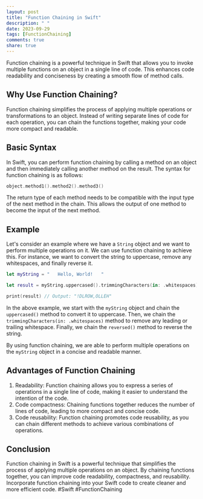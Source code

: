 ```yaml
---
layout: post
title: "Function Chaining in Swift"
description: " "
date: 2023-09-29
tags: [FunctionChaining]
comments: true
share: true
---
```


Function chaining is a powerful technique in Swift that allows you to invoke multiple functions on an object in a single line of code. This enhances code readability and conciseness by creating a smooth flow of method calls.

## Why Use Function Chaining?

Function chaining simplifies the process of applying multiple operations or transformations to an object. Instead of writing separate lines of code for each operation, you can chain the functions together, making your code more compact and readable.

## Basic Syntax

In Swift, you can perform function chaining by calling a method on an object and then immediately calling another method on the result. The syntax for function chaining is as follows:

```swift
object.method1().method2().method3()
```

The return type of each method needs to be compatible with the input type of the next method in the chain. This allows the output of one method to become the input of the next method.

## Example

Let's consider an example where we have a `String` object and we want to perform multiple operations on it. We can use function chaining to achieve this. For instance, we want to convert the string to uppercase, remove any whitespaces, and finally reverse it.

```swift
let myString = "   Hello, World!   "

let result = myString.uppercased().trimmingCharacters(in: .whitespaces).reversed()

print(result) // Output: "!DLROW,OLLEH"
```

In the above example, we start with the `myString` object and chain the `uppercased()` method to convert it to uppercase. Then, we chain the `trimmingCharacters(in: .whitespaces)` method to remove any leading or trailing whitespace. Finally, we chain the `reversed()` method to reverse the string.

By using function chaining, we are able to perform multiple operations on the `myString` object in a concise and readable manner.

## Advantages of Function Chaining

1. Readability: Function chaining allows you to express a series of operations in a single line of code, making it easier to understand the intention of the code.
2. Code compactness: Chaining functions together reduces the number of lines of code, leading to more compact and concise code.
3. Code reusability: Function chaining promotes code reusability, as you can chain different methods to achieve various combinations of operations.

## Conclusion

Function chaining in Swift is a powerful technique that simplifies the process of applying multiple operations on an object. By chaining functions together, you can improve code readability, compactness, and reusability. Incorporate function chaining into your Swift code to create cleaner and more efficient code. #Swift #FunctionChaining